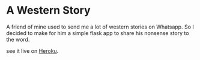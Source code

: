 # A Western Story

A friend of mine used to send me a lot of western stories on Whatsapp.
So I decided to make for him a simple flask app to share his nonsense story to the word.

see it live on [Heroku](https://westernstories.herokuapp.com).
